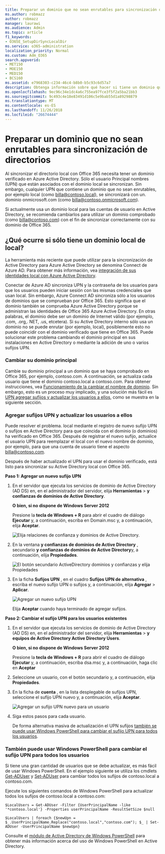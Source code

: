 ```yaml
---
title: Preparar un dominio que no sean enrutables para sincronización de directorios
ms.author: robmazz
author: robmazz
manager: laurawi
ms.audience: Admin
ms.topic: article
f1_keywords:
- O365E_SetupDirSyncLocalDir
ms.service: o365-administration
localization_priority: Normal
ms.custom: Adm_O365
search.appverid:
- MET150
- MOE150
- MED150
- BCS160
ms.assetid: e7968303-c234-46c4-b8b0-b5c93c6d57a7
description: Obtenga información sobre qué hacer si tiene un dominio que no sean routale asociado con los usuarios locales antes de sincronizar con Office 365.
ms.openlocfilehash: 9ec96c34e1dc4a6c755ea97fce3f5f2a5ba21bb3
ms.sourcegitcommit: 9c493c4e18e83491d106c5e9bab55d1a89298879
ms.translationtype: MT
ms.contentlocale: es-ES
ms.lasthandoff: 11/26/2018
ms.locfileid: "26674444"
---
```

# <a name="prepare-a-non-routable-domain-for-directory-synchronization"></a>Preparar un dominio que no sean enrutables para sincronización de directorios
Al sincronizar el directorio local con Office 365 necesita tener un dominio verificado en Azure Active Directory. Sólo el usuario Principal nombres (UPN) que están asociados con el dominio local se sincronizan. Sin embargo, cualquier UPN que contiene un dominio que no sean enrutables, por ejemplo local (como billa@contoso.local), se sincronizará con un. dominio onmicrosoft.com (como billa@contoso.onmicrosoft.com). 

Si actualmente usa un dominio local para las cuentas de usuario en Active Directory, se recomienda cambiarlos para utilizar un dominio comprobado (como billa@contoso.com) con el fin de sincronizar correctamente con su dominio de Office 365.
  
## <a name="what-if-i-only-have-a-local-on-premises-domain"></a>¿Qué ocurre si sólo tiene un dominio local de local?

La herramienta más reciente que puede utilizar para la sincronización de Active Directory para Azure Active Directory se denomina Connect de Azure AD. Para obtener más información, vea [integración de sus identidades local con Azure Active Directory](https://docs.microsoft.com/azure/architecture/reference-architectures/identity/azure-ad).
  
Conectar de Azure AD sincroniza UPN y la contraseña de los usuarios para que los usuarios pueden iniciar sesión con las mismas credenciales que usan local. Sin embargo, Azure Connect AD sincroniza sólo a los usuarios de dominios que se comprueban por Office 365. Esto significa que el dominio también se comprueba Azure Active Directory porque se administran las identidades de Office 365 Azure Active Directory. En otras palabras, el dominio debe ser un dominio de Internet válido (por ejemplo, .com, .org,. NET, .us, etcetera). Si su Active Directory interno sólo usa un dominio no se puede enrutar (por ejemplo, local), posiblemente esto no puede coincidir con el dominio verificado que tiene en Office 365. Puede solucionar este problema cambiando el dominio principal en sus instalaciones en Active Directory o mediante la adición de uno o varios sufijos UPN.
  
### <a name="change-your-primary-domain"></a>**Cambiar su dominio principal**

Cambie su dominio principal a un dominio que se haya comprobado en Office 365, por ejemplo, contoso.com. A continuación, se actualiza cada usuario que tiene el dominio contoso.local a contoso.com. Para obtener instrucciones, vea [Funcionamiento de la cambiar el nombre de dominio](https://go.microsoft.com/fwlink/p/?LinkId=624174). Sin embargo, esto es un proceso muy implicado, y una solución más fácil es [UPN agregar sufijos y actualizar los usuarios a ellos](prepare-a-non-routable-domain-for-directory-synchronization.md#bk_register), como se muestra en la siguiente sección.
  
### <a name="add-upn-suffixes-and-update-your-users-to-them"></a>**Agregar sufijos UPN y actualizar los usuarios a ellos**

Puede resolver el problema. local mediante el registro de nuevo sufijo UPN o sufijos en Active Directory para que coincida con el dominio (o dominios) ha verificado en Office 365. Después de registrar el nuevo sufijo, actualice el usuario UPN para reemplazar el local con el nuevo nombre de dominio, por ejemplo, para que una cuenta de usuario tiene el aspecto billa@contoso.com.
  
Después de haber actualizado el UPN para usar el dominio verificado, está listo para sincronizar su Active Directory local con Office 365.
  
 **Paso 1: Agregar un nuevo sufijo UPN**
  
1. En el servidor que ejecuta los servicios de dominio de Active Directory (AD DS) en, en el administrador del servidor, elija **Herramientas** \> **y confianzas de dominios de Active Directory**.
    
    **O bien, si no dispone de Windows Server 2012**
    
    Presione la **tecla de Windows + R** para abrir el cuadro de diálogo **Ejecutar** y, a continuación, escriba en Domain.msc y, a continuación, elija **Aceptar**.
    
    ![Elija relaciones de confianza y dominios de Active Directory.](media/46b6e007-9741-44af-8517-6f682e0ac974.png)
  
2. En la ventana **y confianzas de dominios de Active Directory** , secundario **y confianzas de dominios de Active Directory**y, a continuación, elija **Propiedades**.
    
    ![El botón secundario ActiveDirectory dominios y confianzas y elija Propiedades](media/39d20812-ffb5-4ba9-8d7b-477377ac360d.png)
  
3. En la ficha **Sufijos UPN** , en el cuadro **Sufijos UPN de alternativa** , escriba el nuevo sufijo UPN o sufijos y, a continuación, elija **Agregar** \> **Aplicar**.
    
    ![Agregar un nuevo sufijo UPN](media/a4aaf919-7adf-469a-b93f-83ef284c0915.PNG)
  
    Elija **Aceptar** cuando haya terminado de agregar sufijos. 
    
 **Paso 2: Cambiar el sufijo UPN para los usuarios existentes**
  
1. En el servidor que ejecuta los servicios de dominio de Active Directory (AD DS) en, en el administrador del servidor, elija **Herramientas** \> **y equipos de Active Directory Active Directory Users**.
    
    **O bien, si no dispone de Windows Server 2012**
    
    Presione la **tecla de Windows + R** para abrir el cuadro de diálogo **Ejecutar** y, a continuación, escriba dsa.msc y, a continuación, haga clic en **Aceptar**
    
2. Seleccione un usuario, con el botón secundario y, a continuación, elija **Propiedades**.
    
3. En la ficha de **cuenta** , en la lista desplegable de sufijos UPN, seleccione el sufijo UPN nuevo y, a continuación, elija **Aceptar**.
    
    ![Agregar un sufijo UPN nuevo para un usuario](media/54876751-49f0-48cc-b864-2623c4835563.png)
  
4. Siga estos pasos para cada usuario.
    
    De forma alternativa masiva de actualización el UPN sufijos [también se puede usar Windows PowerShell para cambiar el sufijo UPN para todos los usuarios](prepare-a-non-routable-domain-for-directory-synchronization.md#BK_Posh).
    
### <a name="you-can-also-use-windows-powershell-to-change-the-upn-suffix-for-all-users"></a>**También puede usar Windows PowerShell para cambiar el sufijo UPN para todos los usuarios**

Si tiene una gran cantidad de usuarios que se debe actualizar, es más fácil de usar Windows PowerShell. En el ejemplo siguiente se utiliza los cmdlets [Get-ADUser](https://go.microsoft.com/fwlink/p/?LinkId=624312) y [Set-ADUser](https://go.microsoft.com/fwlink/p/?LinkId=624313) para cambiar todos los sufijos de contoso.local a contoso.com. 

Ejecute los siguientes comandos de Windows PowerShell para actualizar todos los sufijos de contoso.local a contoso.com:
    
  ```
  $LocalUsers = Get-ADUser -Filter {UserPrincipalName -like '*contoso.local'} -Properties userPrincipalName -ResultSetSize $null
  ```

  ```
  $LocalUsers | foreach {$newUpn = $_.UserPrincipalName.Replace("contoso.local","contoso.com"); $_ | Set-ADUser -UserPrincipalName $newUpn}
  ```
Consulte el [módulo de Active Directory de Windows PowerShell](https://go.microsoft.com/fwlink/p/?LinkId=624314) para obtener más información acerca del uso de Windows PowerShell en Active Directory. 


